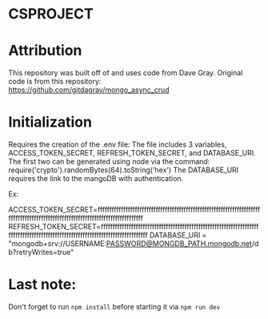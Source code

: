 # CSPROJECT

# Attribution
This repository was built off of and uses code from Dave Gray.
Original code is from this repository: https://github.com/gitdagray/mongo_async_crud

# Initialization

Requires the creation of the .env file:
The file includes 3 variables, ACCESS_TOKEN_SECRET, REFRESH_TOKEN_SECRET, and DATABASE_URI. The first two can be generated using node via the command: require('crypto').randomBytes(64).toString('hex')
The DATABASE_URI requires the link to the mangoDB with authentication.
 
Ex:
 
ACCESS_TOKEN_SECRET=ffffffffffffffffffffffffffffffffffffffffffffffffffffffffffffffffffffffffffffffffffffffffffffffffffffffffffffffffffffffffffffffff
REFRESH_TOKEN_SECRET=ffffffffffffffffffffffffffffffffffffffffffffffffffffffffffffffffffffffffffffffffffffffffffffffffffffffffffffffffffffffffffffffff
DATABASE_URI = "mongodb+srv://USERNAME:PASSWORD@MONGDB_PATH.mongodb.net/db?retryWrites=true"

# Last note:

Don't forget to run `npm install` before starting it via `npm run dev`
